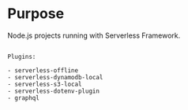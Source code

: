 # Purpose

Node.js projects running with Serverless Framework.

```

Plugins:

- serverless-offline
- serverless-dynamodb-local
- serverless-s3-local
- serverless-dotenv-plugin
- graphql

```
